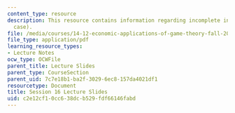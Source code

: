 ```yaml
---
content_type: resource
description: This resource contains information regarding incomplete information (static
  case).
file: /media/courses/14-12-economic-applications-of-game-theory-fall-2012/c2e12cf10cc638dcb529fdf66146fabd_MIT14_12F12_slides16.pdf
file_type: application/pdf
learning_resource_types:
- Lecture Notes
ocw_type: OCWFile
parent_title: Lecture Slides
parent_type: CourseSection
parent_uid: 7c7e18b1-ba2f-3029-6ec8-157da4021df1
resourcetype: Document
title: Session 16 Lecture Slides
uid: c2e12cf1-0cc6-38dc-b529-fdf66146fabd
---
```

